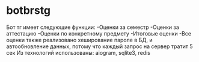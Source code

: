 # botbrstg
Бот тг имеет следующие функции:
-Оценки за семестр
-Оценки за аттестацию
-Оценки по конкретному предмету
-Итоговые оценки
-Все оценки
также реализовано хеширование пароле в БД, и автообновление данных, потому что каждый запрос на сервер тратит 5 сек
Из технологий использованы: aiogram, sqlite3, redis






